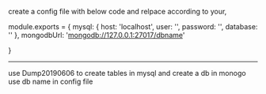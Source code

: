create a config file with below code and relpace according to your, 

module.exports = {
    mysql: {
        host: 'localhost',
        user: '<dbusername>',
        password: '<dbpassword>',
        database: '<dbname>'
    },
    mongodbUrl: '<mongodb://127.0.0.1:27017/dbname>'

}

------------------------------------------------------------


use Dump20190606 to create tables in mysql
and create a db in monogo use db name in config file